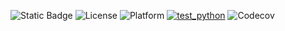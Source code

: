 ![Static Badge](https://img.shields.io/badge/Python-3776AB?style=for-the-badge&logo=python&logoColor=white)
![License](https://img.shields.io/badge/license-Apache--2.0-blue)
![Platform](https://img.shields.io/badge/platform-linux-yellow)
[![test_python](https://github.com/csc510-group60/hw1/actions/workflows/main.yml/badge.svg)](https://github.com/csc510-group60/hw1/actions/workflows/main.yml)
![Codecov](https://img.shields.io/codecov/c/:github/:apurv-choudhari/:hw1)
